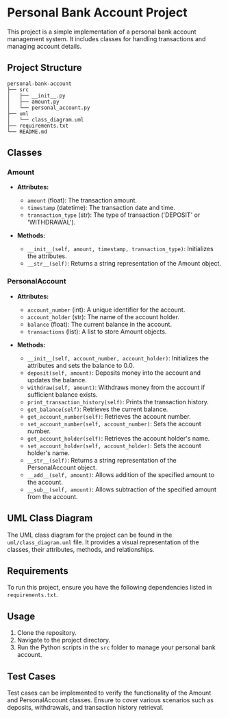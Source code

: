 # Personal Bank Account Project

This project is a simple implementation of a personal bank account management system. It includes classes for handling transactions and managing account details.

## Project Structure

```
personal-bank-account
├── src
│   ├── __init__.py
│   ├── amount.py
│   └── personal_account.py
├── uml
│   └── class_diagram.uml
├── requirements.txt
└── README.md
```

## Classes

### Amount

- **Attributes:**
  - `amount` (float): The transaction amount.
  - `timestamp` (datetime): The transaction date and time.
  - `transaction_type` (str): The type of transaction ('DEPOSIT' or 'WITHDRAWAL').

- **Methods:**
  - `__init__(self, amount, timestamp, transaction_type)`: Initializes the attributes.
  - `__str__(self)`: Returns a string representation of the Amount object.

### PersonalAccount

- **Attributes:**
  - `account_number` (int): A unique identifier for the account.
  - `account_holder` (str): The name of the account holder.
  - `balance` (float): The current balance in the account.
  - `transactions` (list): A list to store Amount objects.

- **Methods:**
  - `__init__(self, account_number, account_holder)`: Initializes the attributes and sets the balance to 0.0.
  - `deposit(self, amount)`: Deposits money into the account and updates the balance.
  - `withdraw(self, amount)`: Withdraws money from the account if sufficient balance exists.
  - `print_transaction_history(self)`: Prints the transaction history.
  - `get_balance(self)`: Retrieves the current balance.
  - `get_account_number(self)`: Retrieves the account number.
  - `set_account_number(self, account_number)`: Sets the account number.
  - `get_account_holder(self)`: Retrieves the account holder's name.
  - `set_account_holder(self, account_holder)`: Sets the account holder's name.
  - `__str__(self)`: Returns a string representation of the PersonalAccount object.
  - `__add__(self, amount)`: Allows addition of the specified amount to the account.
  - `__sub__(self, amount)`: Allows subtraction of the specified amount from the account.

## UML Class Diagram

The UML class diagram for the project can be found in the `uml/class_diagram.uml` file. It provides a visual representation of the classes, their attributes, methods, and relationships.

## Requirements

To run this project, ensure you have the following dependencies listed in `requirements.txt`.

## Usage

1. Clone the repository.
2. Navigate to the project directory.
3. Run the Python scripts in the `src` folder to manage your personal bank account.

## Test Cases

Test cases can be implemented to verify the functionality of the Amount and PersonalAccount classes. Ensure to cover various scenarios such as deposits, withdrawals, and transaction history retrieval.